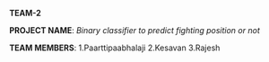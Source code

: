 **TEAM-2**

**PROJECT NAME**: *Binary classifier to predict fighting position or not* 

**TEAM MEMBERS**:
      1.Paarttipaabhalaji
      2.Kesavan
      3.Rajesh
